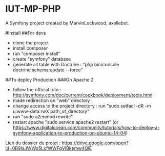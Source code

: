 IUT-MP-PHP
==========

A Symfony project created by MarvinLockwood, axellebot.

#Install
##For devs
* clone the project
* install composer
* run "composer install"
* create "symfony" database 
* generate all table with Doctrine : "php bin/console doctrine:schema:update --force"

##To deploy Production
###On Apache 2
- follow the official tuto : http://symfony.com/doc/current/cookbook/deployment/tools.html
- made redirection on "web" directory :
- change access to the project directory : run "sudo setfacl -dR -m u:www-data:rwX path_of_directory"
- run "sudo a2enmod rewrite"
- restart apache "sudo service apache2 restart"
(or https://www.digitalocean.com/community/tutorials/how-to-deploy-a-symfony-application-to-production-on-ubuntu-14-04)

Lien du dossier du projet : https://drive.google.com/open?id=0B9IaJWWo5LxfWWFqVlBkemw4QlE
